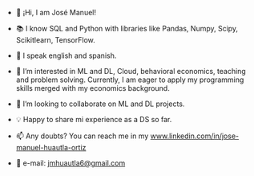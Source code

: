 - 👋 ¡Hi, I am José Manuel!
- 📚 I know SQL and Python with libraries like Pandas, Numpy, Scipy, Scikitlearn, TensorFlow. 
- 📣 I speak english and spanish. 
- 👀 I’m interested in ML and DL, Cloud, behavioral economics, teaching and problem solving. Currently, I am eager to apply my programming skills merged with my economics background.
- 💞️ I’m looking to collaborate on ML and DL projects.
- 💡 Happy to share mi experience as a DS so far.

- 📫 Any doubts? You can reach me in my www.linkedin.com/in/jose-manuel-huautla-ortiz
- 📧 e-mail: jmhuautla6@gmail.com


 
<!---
JMhuautla/JMhuautla is a ✨ special ✨ repository because its `README.md` (this file) appears on your GitHub profile.
You can click the Preview link to take a look at your changes.
--->
